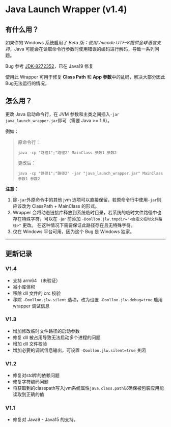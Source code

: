 # Java Launch Wrapper (v1.4)

## 有什么用？

如果你的 Windows 系统启用了 *Beta 版：使用Unicode UTF-8提供全球语言支持*，Java 可能会在读取命令行参数时使用错误的编码进行解码，导致一系列问题。

Bug 参考 [JDK-8272352](https://bugs.openjdk.org/browse/JDK-8272352)，已在 Java19 修复

使用此 Wrapper 可用于修复 **Class Path** 和 **App 参数**中的乱码，解决大部分因此Bug无法运行的情况。

## 怎么用？

更改 Java 启动命令行，在 JVM 参数和主类之间插入`-jar java_launch_wrapper.jar`即可（需要 Java >= 1.6）。

例如：

> 原命令行：
> 
>     java -cp "路径1";"路径2" MainClass 参数1 参数2
> 
> 更改后：
> 
>     java -cp "路径1";"路径2" -jar "java_launch_wrapper.jar" MainClass 参数1 参数2

**注意：** 

1. 除`-jar`外原命令中的其他 jvm 选项可以直接保留，若原命令行中使用`-jar`则应该改为 ClassPath + MainClass 的形式。
2. Wrapper 会将动态链接库释放到系统临时目录，若系统的临时文件路径中也存在特殊字符，可以在 -jar 前添加 `-Doolloo.jlw.tmpdir="<自定义临时文件路径>"` 更改。
   在这种情况下需要保证此路径存在且无特殊字符。
3. 仅在 Windows 平台可用，因为这个 Bug 是 Windows 独家。

---

## 更新记录

### V1.4

- 支持 arm64 （未验证）
- 减小库体积
- 移除 dll 文件的 crc 校验
- 移除 `-Doolloo.jlw.silent` 选项，改为设置 `-Doolloo.jlw.debug=true` 启用 wrapper 调试信息

### V1.3

- 增加修改临时文件路径的启动参数
- 修复 dll 被占用导致无法启动多个进程的问题
- 增加 dll 文件校验
- 增加必要的调试信息输出，可设置 `-Doolloo.jlw.silent=true` 关闭

### V1.2

- 修复对std库的依赖问题
- 修复字符编码问题
- 将获取到的classpath写入jvm系统属性`java.class.path`以确保被包装应用能读取到正确的值

### V1.1

- 修复对 Java9 - Java15 的支持。